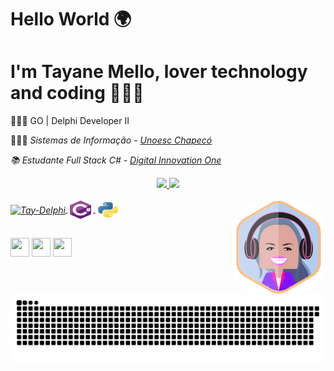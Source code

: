 # Hello World 🌍
# I'm Tayane Mello, lover technology and coding 🙋🏽‍♀️

👩🏽‍💻 GO | Delphi Developer II
 
<p>👩🏽‍🎓 <em>Sistemas de Informação - <a href="https://www.unoesc.edu.br/">Unoesc Chapecó </a></br>
<p>📚 <em>Estudante Full Stack C# - <a href="https://web.digitalinnovation.one/">Digital Innovation One</a></br>
  
  

<div align="center">
  <a href="https://github.com/tayane">
  <img height="130em" src="https://github-readme-stats.vercel.app/api?username=tayane&show_icons=true&theme=radical&include_all_commits=true&count_private=true"/>
  <img height="130em" src="https://github-readme-stats.vercel.app/api/top-langs/?username=tayane&layout=compact&langs_count=7&theme=radical"/>
</div>
<div style="display: inline_block"><br>
  <img align="center" alt="Tay-Delphi" height="40" width="40" src="https://www.andreamagni.eu/images/SDriver.png">
  <img align="center" alt="Tay-Csharp" height="30" width="40" src="https://raw.githubusercontent.com/devicons/devicon/master/icons/csharp/csharp-original.svg">  
  <img align="center" alt="Tay-Python" height="30" width="40" src="https://raw.githubusercontent.com/devicons/devicon/master/icons/python/python-original.svg">
  <img align="right" alt="Tay-pic" height="150" style="border-radius:50px;" src="https://github.com/tayane/tayane/blob/main/avatarTay.png?width=676&height=676">
</div>

##
 
<div> 
  <a href="https://instagram.com/tay.mello" target="_blank"><img height="30" width="30" src="https://cdn-icons-png.flaticon.com/512/174/174855.png?style=for-the-badge&logo=instagram&logoColor=white" target="_blank"></a>
  <a href = "mailto:tayane.mello5@gmail.com"><img height="30" width="30" src="https://cdn.icon-icons.com/icons2/2631/PNG/512/gmail_new_logo_icon_159149.png?style=for-the-badge&logo=gmail&logoColor=white" target="_blank"></a>
  <a href="https://www.linkedin.com/in/tayane-mello-0734b5a9/" target="_blank"><img height="30" width="30" src="https://cdn-icons-png.flaticon.com/512/174/174857.png?style=for-the-badge&logo=linkedin&logoColor=white" target="_blank"></a> 
 
  ![Snake animation](https://github.com/tayane/tayane/blob/output/github-contribution-grid-snake.svg)
 
</div>
